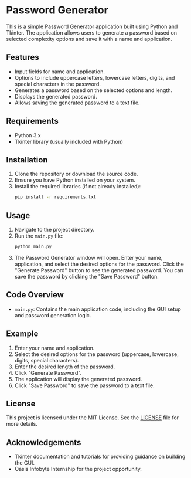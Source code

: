 # Password Generator

This is a simple Password Generator application built using Python and Tkinter. The application allows users to generate a password based on selected complexity options and save it with a name and application.

## Features

- Input fields for name and application.
- Options to include uppercase letters, lowercase letters, digits, and special characters in the password.
- Generates a password based on the selected options and length.
- Displays the generated password.
- Allows saving the generated password to a text file.

## Requirements

- Python 3.x
- Tkinter library (usually included with Python)

## Installation

1. Clone the repository or download the source code.
2. Ensure you have Python installed on your system.
3. Install the required libraries (if not already installed):
    ```bash
    pip install -r requirements.txt
    ```

## Usage

1. Navigate to the project directory.
2. Run the `main.py` file:
    ```bash
    python main.py
    ```
3. The Password Generator window will open. Enter your name, application, and select the desired options for the password. Click the "Generate Password" button to see the generated password. You can save the password by clicking the "Save Password" button.

## Code Overview

- `main.py`: Contains the main application code, including the GUI setup and password generation logic.

## Example

1. Enter your name and application.
2. Select the desired options for the password (uppercase, lowercase, digits, special characters).
3. Enter the desired length of the password.
4. Click "Generate Password".
5. The application will display the generated password.
6. Click "Save Password" to save the password to a text file.

## License

This project is licensed under the MIT License. See the [LICENSE](LICENSE) file for more details.

## Acknowledgements

- Tkinter documentation and tutorials for providing guidance on building the GUI.
- Oasis Infobyte Internship for the project opportunity.